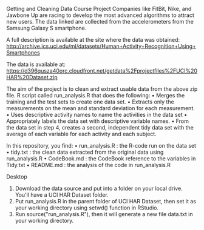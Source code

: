 Getting and Cleaning Data Course Project
Companies like FitBit, Nike, and Jawbone Up are racing to develop the most advanced algorithms to attract new users. The data linked are collected from the accelerometers from the Samsung Galaxy S smartphone.

A full description is available at the site where the data was obtained:
http://archive.ics.uci.edu/ml/datasets/Human+Activity+Recognition+Using+Smartphones

The data is available at:
https://d396qusza40orc.cloudfront.net/getdata%2Fprojectfiles%2FUCI%20HAR%20Dataset.zip

The aim of the project is to clean and extract usable data from the above zip file. R script called run_analysis.R that does the following:
•	Merges the training and the test sets to create one data set.
•	Extracts only the measurements on the mean and standard deviation for each measurement.
•	Uses descriptive activity names to name the activities in the data set
•	Appropriately labels the data set with descriptive variable names.
•	From the data set in step 4, creates a second, independent tidy data set with the average of each variable for each activity and each subject.

In this repository, you find:
•	run_analysis.R : the R-code run on the data set
•	tidy.txt : the clean data extracted from the original data using run_analysis.R
•	CodeBook.md : the CodeBook reference to the variables in Tidy.txt
•	README.md : the analysis of the code in run_analysis.R

Desktop
1.	Download the data source and put into a folder on your local drive. You'll have a UCI HAR Dataset folder.
2.	Put run_analysis.R in the parent folder of UCI HAR Dataset, then set it as your working directory using setwd() function in RStudio.
3.	Run source("run_analysis.R"), then it will generate a new file data.txt in your working directory.

